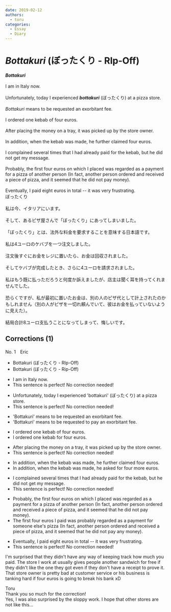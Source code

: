 ```yaml
---
date: 2019-02-12
authors:
  - toru
categories:
  - Essay
  - Diary
---
```


<h1 id="subject_show"><strong><em>Bottakuri</strong></em> (ぼったくり - RIp-Off)</h1>
<div class="date" hidden>Feb 12, 2019 23:51</div>
<div id="post"><div id="body_show_ori">
<strong><em>Bottakuri</strong></em><br/><br/>I am in Italy now.<br/><br/>Unfortunately, today I experienced <strong><em>bottakuri</em></strong> (ぼったくり) at a pizza store.<br/><br/><em>Bottakuri</em> means to be requested an exorbitant fee.<br/><br/>I ordered one kebab of four euros.<br/><br/>After placing the money on a tray, it was picked up by the store owner.<br/><br/>In addition, when the kebab was made, he further claimed four euros.<br/><br/>I complained several times that I had already paid for the kebab, but he did not get my message.<br/><br/>Probably, the first four euros on which I placed was regarded as a payment for a pizza of another person (In fact, another person ordered and received a piece of pizza, and it seemed that he did not pay money).<br/><br/>Eventually, I paid eight euros in total -- it was very frustrating.
</div></div>

<!-- more -->

<div id="post_ja"><div id="body_show_mo">
ぼったくり<br/><br/>私は今、イタリアにいます。<br/><br/>そして、あるピザ屋さんで「ぼったくり」にあってしまいました。<br/><br/>「ぼったくり」とは、法外な料金を要求することを意味する日本語です。<br/><br/>私は4ユーロのケバブを一つ注文しました。<br/><br/>注文後すぐにお金をレジに置いたら、お金は回収されました。<br/><br/>そしてケバブが完成したとき、さらに4ユーロを請求されました。<br/><br/>私はもう既に払っただろうと何度か訴えましたが、店主は聞く耳を持ってくれませんでした。<br/><br/>恐らくですが、私が最初に置いたお金は、別の人のピザ代として計上されたのかもしれません（別の人がピザを一切れ頼んでいて、彼はお金を払っていないように見えた）。<br/><br/>結局合計8ユーロ支払うことになってしまって、悔しいです。
</div></div>

## Corrections (1)
<div id="block"><div class="first_name"> No. 1　<span class="just_name">Eric</span></div><div id="block2">
<ul class="correction_field">
<li class="incorrect">Bottakuri (ぼったくり - RIp-Off)</li>
<li class="corrected correct">
Bottakuri (ぼったくり - Rip-Off)
</li>
</ul>
<ul class="correction_field">
<li class="incorrect">I am in Italy now.</li>
<li class="corrected perfect">This sentence is perfect! No correction needed!</li>
</ul>
<ul class="correction_field">
<li class="incorrect">Unfortunately, today I experienced 'bottakuri' (ぼったくり) at a pizza store.</li>
<li class="corrected perfect">This sentence is perfect! No correction needed!</li>
</ul>
<ul class="correction_field">
<li class="incorrect">'Bottakuri' means to be requested an exorbitant fee.</li>
<li class="corrected correct">
'Bottakuri' means to be requested to pay an exorbitant fee.
</li>
</ul>
<ul class="correction_field">
<li class="incorrect">I ordered one kebab of four euros.</li>
<li class="corrected correct">
I ordered one kebab for four euros.
</li>
</ul>
<ul class="correction_field">
<li class="incorrect">After placing the money on a tray, it was picked up by the store owner.</li>
<li class="corrected perfect">This sentence is perfect! No correction needed!</li>
</ul>
<ul class="correction_field">
<li class="incorrect">In addition, when the kebab was made, he further claimed four euros.</li>
<li class="corrected correct">
In addition, when the kebab was made, he asked for four more euros.
</li>
</ul>
<ul class="correction_field">
<li class="incorrect">I complained several times that I had already paid for the kebab, but he did not get my message.</li>
<li class="corrected perfect">This sentence is perfect! No correction needed!</li>
</ul>
<ul class="correction_field">
<li class="incorrect">Probably, the first four euros on which I placed was regarded as a payment for a pizza of another person (In fact, another person ordered and received a piece of pizza, and it seemed that he did not pay money).</li>
<li class="corrected correct">
The first four euros I paid was probably regarded as a payment for someone else's pizza (In fact, another person ordered and received a piece of pizza, and it seemed that he did not pay any money).
</li>
</ul>
<ul class="correction_field">
<li class="incorrect">Eventually, I paid eight euros in total -- it was very frustrating.</li>
<li class="corrected perfect">This sentence is perfect! No correction needed!</li>
</ul>
<p class="comment_small">
 I'm surprised that they didn't have any way of keeping track how much you paid. The store I work at usually gives people another sandwich for free if they didn't like the one they got even if they don't have a receipt to prove it. That store owner is pretty bad at customer service or his business is tanking hard if four euros is going to break his bank xD
</p>

</div><div class="name"><span class="just_name">Toru</span><br>
Thank you so much for the correction!<br/>Yes, I was also surprised by the sloppy work. I hope that other stores are not like this...
</div>
</div>
